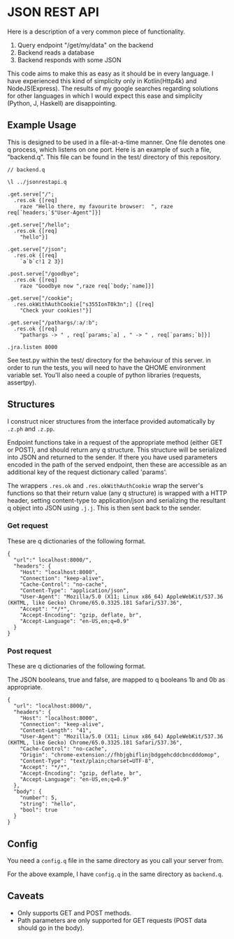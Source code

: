 # JSON REST API

Here is a description of a very common piece of functionality.

1. Query endpoint "/get/my/data" on the backend
2. Backend reads a database
3. Backend responds with some JSON

This code aims to make this as easy as it should be in every language.
I have experienced this kind of simplicity only in Kotlin(Http4k) and NodeJS(Express).
The results of my google searches regarding solutions for other languages in which I would
expect this ease and simplicity (Python, J, Haskell) are disappointing.

## Example Usage

This is designed to be used in a file-at-a-time manner. One file denotes one q
process, which listens on one port. Here is an example of such a file, "backend.q".
This file can be found in the test/ directory of this repository.

```
// backend.q

\l ../jsonrestapi.q

.get.serve["/";
  .res.ok {[req]
    raze "Hello there, my favourite browser:  ", raze req[`headers;`$"User-Agent"]}]

.get.serve["/hello";
  .res.ok {[req]
    "hello"}]

.get.serve["/json";
  .res.ok {[req]
    `a`b`c!1 2 3}]

.post.serve["/goodbye";
  .res.ok {[req]
    raze "Goodbye now ",raze req[`body;`name]}]

.get.serve["/cookie";
  .res.okWithAuthCookie["s355IonT0k3n";] {[req]
    "Check your cookies!"}]

.get.serve["/pathargs/:a/:b";
  .res.ok {[req]
    "pathargs -> " , req[`params;`a] , " -> " , req[`params;`b]}]

.jra.listen 8000
```

See test.py within the test/ directory for the behaviour of this server. in
order to run the tests, you will need to have the QHOME environment variable set.
You'll also need a couple of python libraries (requests, assertpy).

## Structures

I construct nicer structures from the interface provided automatically by `.z.ph` and `.z.pp`.

Endpoint functions take in a request of the appropriate method (either GET or POST), and should return any q structure. This structure will be serialized into JSON and returned to the sender. If there you have used parameters encoded in the path of the served endpoint, then these are accessible as an additional key of the request dictionary called 'params'.

The wrappers `.res.ok` and `.res.okWithAuthCookie` wrap the server's functions so that their return value (any q structure) is wrapped with a HTTP header, setting content-type to application/json and serializing the resultant q object into JSON using `.j.j`. This is then sent back to the sender.

### Get request

These are q dictionaries of the following format.

```
{
  "url":" localhost:8000/",
  "headers": {
    "Host": "localhost:8000",
    "Connection": "keep-alive",
    "Cache-Control": "no-cache",
    "Content-Type": "application/json",
    "User-Agent": "Mozilla/5.0 (X11; Linux x86_64) AppleWebKit/537.36 (KHTML, like Gecko) Chrome/65.0.3325.181 Safari/537.36",
    "Accept": "*/*",
    "Accept-Encoding": "gzip, deflate, br",
    "Accept-Language": "en-US,en;q=0.9"
  }
}
```

### Post request

These are q dictionaries of the following format.

The JSON booleans, true and false, are mapped to q booleans 1b and 0b as appropriate.

```
{
  "url": "localhost:8000/",
  "headers": {
    "Host": "localhost:8000",
    "Connection": "keep-alive",
    "Content-Length": "41",
    "User-Agent": "Mozilla/5.0 (X11; Linux x86_64) AppleWebKit/537.36 (KHTML, like Gecko) Chrome/65.0.3325.181 Safari/537.36",
    "Cache-Control": "no-cache",
    "Origin": "chrome-extension://fhbjgbiflinjbdggehcddcbncdddomop",
    "Content-Type": "text/plain;charset=UTF-8",
    "Accept": "*/*",
    "Accept-Encoding": "gzip, deflate, br",
    "Accept-Language": "en-US,en;q=0.9"
  },
  "body": {
    "number": 5,
    "string": "hello",
    "bool": true
  }
}
```

## Config

You need a `config.q` file in the same directory as you call your server from.

For the above example, I have `config.q` in the same directory as `backend.q`.

## Caveats

- Only supports GET and POST methods.
- Path parameters are only supported for GET requests (POST data should go in the body).
